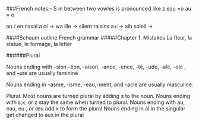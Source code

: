 
###French notes:-
S in between two vowles is pronounced like z
eau =o 
au = o 

an / en  nasal a
oi -> wa
ille -> silent
raisins a+i-> aih
soleil -> 

####Schaum outline French grammar
#####Chapter 1.
Mistakes
La fleur, la statue, le formage, la letter

######Plural

Nouns ending with –sion –tion, -aison, -ance, -ence, -té, -ude, -ale, -ole , and –ure are usually feminine

Nouns ending in –asme, -isme, -eau,-ment, and –acle are usually masculine.

Plural.
Most nouns are turned plural by adding s to the noun.
Nouns ending with s,x, or z stay the same when turned to plural.
Nouns ending with  au, eau, eu , or œu add x to form the plural
Nouns ending in al in the singular get changed to aux in the plural

